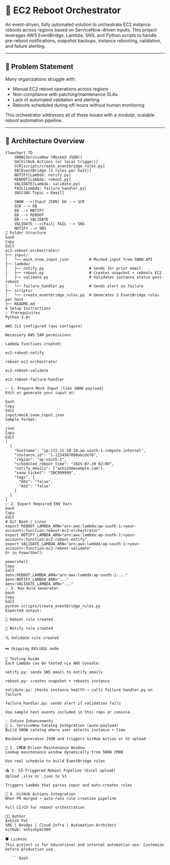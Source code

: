 # 🚀 EC2 Reboot Orchestrator

An event-driven, fully automated solution to orchestrate EC2 instance reboots across regions based on ServiceNow-driven inputs. This project leverages AWS EventBridge, Lambda, SNS, and Python scripts to handle pre-reboot notifications, snapshot backups, instance rebooting, validation, and failure alerting.

---

## 🔧 Problem Statement

Many organizations struggle with:
- Manual EC2 reboot operations across regions
- Non-compliance with patching/maintenance SLAs
- Lack of automated validation and alerting
- Reboots scheduled during off-hours without human monitoring

This orchestrator addresses all of these issues with a modular, scalable reboot automation pipeline.

---

## 📐 Architecture Overview

```mermaid
flowchart TD
    SNOW[ServiceNow (Mocked JSON)]
    GH[GitHub Actions (or local trigger)]
    SCR[scripts/create_eventbridge_rules.py]
    EB[EventBridge (3 rules per host)]
    NOTIFY[Lambda: notify.py]
    REBOOT[Lambda: reboot.py]
    VALIDATE[Lambda: validate.py]
    FAIL[Lambda: failure_handler.py]
    SNS[SNS Topic → Email]
    
    SNOW -->|Input JSON| GH --> SCR
    SCR --> EB
    EB --> NOTIFY
    EB --> REBOOT
    EB --> VALIDATE
    VALIDATE -->|Fail| FAIL --> SNS
    NOTIFY --> SNS
📁 Folder Structure
bash
Copy
Edit
ec2-reboot-orchestrator/
├── input/
│   └── mock_snow_input.json         # Mocked input from SNOW API
├── lambda/
│   ├── notify.py                    # Sends 1hr prior email
│   ├── reboot.py                    # Creates snapshot + reboots EC2
│   ├── validate.py                  # Validates instance status post-reboot
│   └── failure_handler.py           # Sends alert on failure
├── scripts/
│   └── create_eventbridge_rules.py  # Generates 3 EventBridge rules per host
├── README.md
⚙️ Setup Instructions
✅ Prerequisites
Python 3.8+

AWS CLI configured (aws configure)

Necessary AWS IAM permissions

Lambda functions created:

ec2-reboot-notify

reboot-ec2-orchestrator

ec2-reboot-validate

ec2-reboot-failure-handler

✅ 1. Prepare Mock Input (like SNOW payload)
Edit or generate your input at:

bash
Copy
Edit
input/mock_snow_input.json
Sample format:

json
Copy
Edit
[
  {
    "hostname": "ip-172-31-10-10.ap-south-1.compute.internal",
    "instance_id": "i-1234567890abcdef0",
    "region": "ap-south-1",
    "scheduled_reboot_time": "2025-07-20 02:00",
    "notify_emails": ["ashish@example.com"],
    "snow_ticket": "INC999999",
    "tags": {
      "EKS": "false",
      "ASG": "false"
    }
  }
]
✅ 2. Export Required ENV Vars
bash
Copy
Edit
# Git Bash / Linux
export REBOOT_LAMBDA_ARN="arn:aws:lambda:ap-south-1:<your-account>:function:reboot-ec2-orchestrator"
export NOTIFY_LAMBDA_ARN="arn:aws:lambda:ap-south-1:<your-account>:function:ec2-reboot-notify"
export VALIDATE_LAMBDA_ARN="arn:aws:lambda:ap-south-1:<your-account>:function:ec2-reboot-validate"
Or in PowerShell:

powershell
Copy
Edit
$env:REBOOT_LAMBDA_ARN="arn:aws:lambda:ap-south-1:..."
$env:NOTIFY_LAMBDA_ARN="..."
$env:VALIDATE_LAMBDA_ARN="..."
✅ 3. Run Rule Generator
bash
Copy
Edit
python scripts/create_eventbridge_rules.py
Expected output:

🔧 Reboot rule created

🔔 Notify rule created

🔍 Validate rule created

⏭️ Skipping EKS/ASG node

🧪 Testing Guide
Each Lambda can be tested via AWS Console:

notify.py: sends SNS email to notify_emails

reboot.py: creates snapshot + reboots instance

validate.py: checks instance health → calls failure_handler.py on failure

failure_handler.py: sends alert if validation fails

Use sample test events included in this repo or console.

💡 Future Enhancements
🧩 1. ServiceNow Catalog Integration (auto-payload)
Build SNOW catalog where user selects instance + time

Backend generates JSON and triggers GitHub Action or S3 upload

📆 2. CMDB-Driven Maintenance Window
Lookup maintenance window dynamically from SNOW CMDB

Use real schedule to build EventBridge rules

📥 3. S3-Triggered Reboot Pipeline (Excel upload)
Upload .xlsx or .json to S3

Triggers Lambda that parses input and auto-creates rules

🤖 4. GitHub Actions Integration
When PR merged → auto-runs rule creation pipeline

Full CI/CD for reboot orchestration

👨‍💼 Author
Ashish Pal
SRE | DevOps | Cloud Infra | Automation Architect
GitHub: ashishpal999

🛡️ License
This project is for educational and internal automation use. Customize before production use.

   ```bash